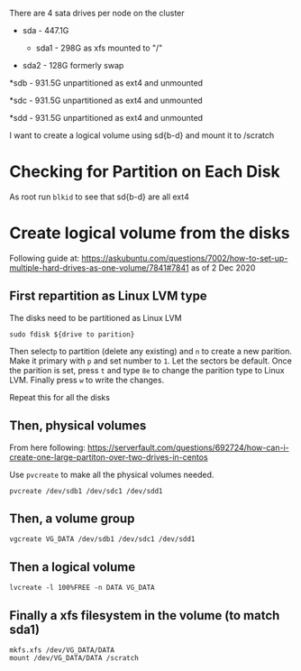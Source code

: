 There are 4 sata drives per node on the cluster
	
  * sda - 447.1G
  
	- sda1 - 298G as xfs mounted to "/"
		
  - sda2 - 128G formerly swap
	
  *sdb - 931.5G unpartitioned as ext4 and unmounted
	
  *sdc - 931.5G unpartitioned as ext4 and unmounted
	
  *sdd - 931.5G unpartitioned as ext4 and unmounted

I want to create a logical volume using sd{b-d} and mount it to /scratch

# Checking for Partition on Each Disk
As root run `blkid` to see that sd{b-d} are all ext4

# Create logical volume from the disks
Following guide at: https://askubuntu.com/questions/7002/how-to-set-up-multiple-hard-drives-as-one-volume/7841#7841 as of 2 Dec 2020

## First repartition as Linux LVM type
The disks need to be partitioned as Linux LVM
	
	sudo fdisk ${drive to parition}

Then select`p` to partition (delete any existing) and `n` to create a new parition. Make it primary with `p` and set number to `1`. Let the sectors be default. Once the parition is set, press `t` and type `8e` to change the parition type to Linux LVM. Finally press `w` to write the changes.

Repeat this for all the disks

## Then, physical volumes
From here following: https://serverfault.com/questions/692724/how-can-i-create-one-large-partiton-over-two-drives-in-centos

Use `pvcreate` to make all the physical volumes needed.

	pvcreate /dev/sdb1 /dev/sdc1 /dev/sdd1


## Then, a volume group

	vgcreate VG_DATA /dev/sdb1 /dev/sdc1 /dev/sdd1

## Then a logical volume

	lvcreate -l 100%FREE -n DATA VG_DATA

## Finally a xfs filesystem in the volume (to match sda1)

	mkfs.xfs /dev/VG_DATA/DATA
	mount /dev/VG_DATA/DATA /scratch
